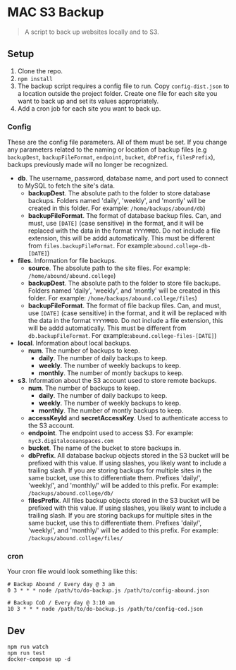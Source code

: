 # MAC S3 Backup

> A script to back up websites locally and to S3.

## Setup

1. Clone the repo.
2. `npm install`
3. The backup script requires a config file to run. Copy `config-dist.json` to a location outside the project folder. Create one file for each site you want to back up and set its values appropriately.
4. Add a cron job for each site you want to back up.

### Config

These are the config file parameters. All of them must be set. If you change any parameters related to the naming or location of backup files (e.g `backupDest`, `backupFileFormat`, `endpoint`, `bucket`, `dbPrefix`, `filesPrefix`), backups previously made will no longer be recognized.

- **db**. The username, password, database name, and port used to connect to MySQL to fetch the site's data.
    - **backupDest**. The absolute path to the folder to store database backups. Folders named 'daily', 'weekly', and 'montly' will be created in this folder. For example: `/home/backups/abound/db`)
    - **backupFileFormat**. The format of database backup files. Can, and must, use `[DATE]` (case sensitive) in the format, and it will be replaced with the data in the format `YYYYMMDD`. Do not include a file extension, this will be addd automatically. This must be different from `files.backupFileFormat`. For example:`abound.college-db-[DATE]`)
- **files**. Information for file backups.
    - **source**. The absolute path to the site files. For example: `/home/abound/abound.college`)
    - **backupDest**. The absolute path to the folder to store file backups. Folders named 'daily', 'weekly', and 'montly' will be created in this folder. For example: `/home/backups/abound.college/files`)
    - **backupFileFormat**. The format of file backup files. Can, and must, use `[DATE]` (case sensitive) in the format, and it will be replaced with the data in the format `YYYYMMDD`. Do not include a file extension, this will be addd automatically. This must be different from `db.backupFileFormat`. For example:`abound.college-files-[DATE]`)
- **local**. Information about local backups.
    - **num**. The number of backups to keep.
        - **daily**. The number of daily backups to keep.
        - **weekly**. The number of weekly backups to keep.
        - **monthly**. The number of montly backups to keep.
- **s3**. Information about the S3 account used to store remote backups.
    - **num**. The number of backups to keep.
        - **daily**. The number of daily backups to keep.
        - **weekly**. The number of weekly backups to keep.
        - **monthly**. The number of montly backups to keep.
    - **accessKeyId** and **secretAccessKey**. Used to authenticate access to the S3 account.
    - **endpoint**. The endpoint used to access S3. For example: `nyc3.digitaloceanspaces.com`
    - **bucket**. The name of the bucket to store backups in.
    - **dbPrefix**. All database backup objects stored in the S3 bucket will be prefixed with this value. If using slashes, you likely want to include a trailing slash. If you are storing backups for multiple sites in the same bucket, use this to differentiate them. Prefixes 'daily/', 'weekly/', and 'monthly/' will be added to this prefix. For example: `/backups/abound.college/db/`
    - **filesPrefix**. All files backup objects stored in the S3 bucket will be prefixed with this value. If using slashes, you likely want to include a trailing slash. If you are storing backups for multiple sites in the same bucket, use this to differentiate them. Prefixes 'daily/', 'weekly/', and 'monthly/' will be added to this prefix. For example: `/backups/abound.college/files/`

### cron

Your cron file would look something like this:

```
# Backup Abound / Every day @ 3 am
0 3 * * * node /path/to/do-backup.js /path/to/config-abound.json

# Backup CoD / Every day @ 3:10 am
10 3 * * * node /path/to/do-backup.js /path/to/config-cod.json
```

## Dev

```
npm run watch
npm run test
docker-compose up -d
```

